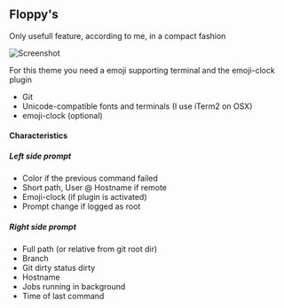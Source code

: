 ## Floppy's

Only usefull feature, according to me, in a compact fashion

![Screenshot](http://www.labri.fr/~fmoranda/dist/floppys.png)

For this theme you need a emoji supporting terminal and the emoji-clock plugin

* Git
* Unicode-compatible fonts and terminals (I use iTerm2 on OSX)
* emoji-clock (optional)

#### Characteristics

##### Left side prompt

* Color if the previous command failed
* Short path, User @ Hostname if remote
* Emoji-clock (if plugin is activated)
* Prompt change if logged as root

##### Right side prompt

* Full path (or relative from git root dir)
* Branch
* Git dirty status dirty
* Hostname
* Jobs running in background
* Time of last command
